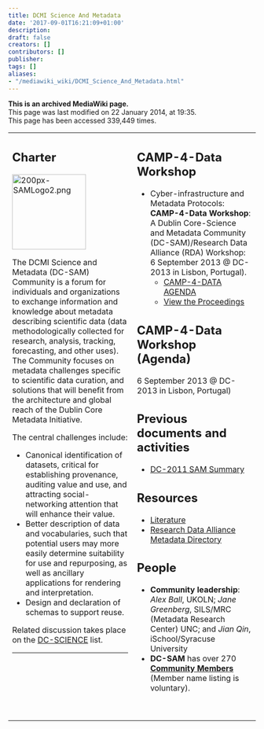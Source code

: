 ```yaml
---
title: DCMI Science And Metadata
date: '2017-09-01T16:21:09+01:00'
description: 
draft: false
creators: []
contributors: []
publisher: 
tags: []
aliases:
- "/mediawiki_wiki/DCMI_Science_And_Metadata.html"
---
```


 **This is an archived MediaWiki page.**  
This page was last modified on 22 January 2014, at 19:35.  
This page has been accessed 339,449 times.

<table width="100%" border="0">
  <tr>
    <td valign="top" width="45%">
      <h2> <span class="mw-headline" id="Charter"> Charter </span>
      </h2>
      <div class="floatright"><a href="/mediawiki_wiki/images/200px-SAMLogo2.png" class="image"><img alt="200px-SAMLogo2.png" src="/mediawiki_wiki/images/200px-SAMLogo2.png" width="150" height="153"></a></div>
      <p>The DCMI Science and Metadata (DC-SAM) Community is a forum for individuals and organizations to exchange information and knowledge about metadata describing scientific data (data methodologically collected for research, analysis, tracking, forecasting, and other uses). The Community focuses on metadata challenges specific to scientific data curation, and solutions that will benefit from the architecture and global reach of the Dublin Core Metadata Initiative.
      </p>
      <p>The central challenges include:
      </p>
      <ul>
        <li> Canonical identification of datasets, critical for establishing provenance, auditing value and use, and attracting social-networking attention that will enhance their value.
        </li>
        <li> Better description of data and vocabularies, such that potential users may more easily determine suitability for use and repurposing, as well as ancillary applications for rendering and interpretation.
        </li>
        <li> Design and declaration of schemas to support reuse.
        </li>
      </ul>
      <p>Related discussion takes place on the <a href="http://www.jiscmail.ac.uk/cgi-bin/wa.exe?SUBED1=dc-science&amp;A=1" class="external text" rel="nofollow">DC-SCIENCE</a> list.
      </p>
      <hr>
      <p><br>
      </p>
    </td>
    <td valign="top" width="45%" style="padding-left:10px">
      <h2> <span class="mw-headline" id="CAMP-4-Data_Workshop"> CAMP-4-Data Workshop </span>
      </h2>
      <ul>
        <li> Cyber-infrastructure and Metadata Protocols: <b>CAMP-4-Data Workshop</b>: A Dublin Core-Science and Metadata Community (DC-SAM)/Research Data Alliance (RDA) Workshop: 6 September 2013 @ DC-2013 in Lisbon, Portugal).
          <ul>
            <li> <a href="/mediawiki_wiki/DC_2013_SAM_Science_and_Metadata_CAMP_4_DATA_AGENDA.md" title="DC 2013 SAM Science and Metadata CAMP 4 DATA AGENDA">CAMP-4-DATA AGENDA</a>
            </li>
            <li> <a href="http://dcevents.dublincore.org/IntConf/dc-2013/schedConf/presentations?searchField=&amp;searchMatch=&amp;search=&amp;track=32%7C" class="external text" rel="nofollow">View the Proceedings</a>
            </li>
          </ul>
        </li>
      </ul>
      <h2> <span class="mw-headline" id="CAMP-4-Data_Workshop_.28Agenda.29"> CAMP-4-Data Workshop (Agenda) </span>
      </h2>
      <p>6 September 2013 @ DC-2013 in Lisbon, Portugal)
      </p>
      <h2> <span class="mw-headline" id="Previous_documents_and_activities"> Previous documents and activities </span>
      </h2>
      <ul>
        <li> <a href="/mediawiki_wiki/DC2011_SAM_Science_and_Metadata_Agenda_and_Meeting_Summary.md" title="DC2011 SAM Science and Metadata Agenda and Meeting Summary">DC-2011 SAM Summary</a>
        </li>
      </ul>
      <h2> <span class="mw-headline" id="Resources"> Resources </span>
      </h2>
      <ul>
        <li> <a href="/mediawiki_wiki/DCMI_Science_and_Metadata_Literature.md" title="DCMI Science and Metadata Literature">Literature</a>
        </li>
        <li> <a href="/mediawiki_wiki/DCMI_Science_and_Metadata_%7E_Research_Data_Alliance_(RDA.md)_Metadata_Directory.md" title="DCMI Science and Metadata ~ Research Data Alliance (RDA) Metadata Directory">Research Data Alliance Metadata Directory</a>
        </li>
      </ul>
      <h2> <span class="mw-headline" id="People"> People </span>
      </h2>
      <ul>
        <li> <b>Community leadership</b>: <i> Alex Ball</i>, UKOLN; <i>Jane Greenberg</i>, SILS/MRC (Metadata Research Center) UNC; and <i>Jian Qin</i>, iSchool/Syracuse University
        </li>
        <li> <b>DC-SAM</b> has over 270 <a href="/mediawiki_wiki/DCMI_Science_and_Metadata_Members.md" title="DCMI Science and Metadata Members"><b>Community Members</b></a> (Member name listing is voluntary).
        </li>
      </ul>
      <p><br>
      </p>
    </td>
  </tr>
</table>

